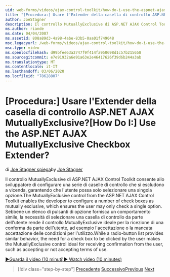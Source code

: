 ```yaml
---
uid: web-forms/videos/ajax-control-toolkit/how-do-i-use-the-aspnet-ajax-mutuallyexclusive-checkbox-extender
title: "[Procedura:] Usare l'Extender della casella di controllo ASP.NET AJAX MutuallyExclusive? | Microsoft Docs"
author: JoeStagner
description: Il controllo MutuallyExclusive di ASP.NET AJAX Control Toolkit consente allo sviluppatore di configurare una serie di caselle di controllo che si escludono a vicenda, che e...
ms.author: riande
ms.date: 04/04/2007
ms.assetid: 808a89d3-4a98-4abe-83b5-0aa01f749048
msc.legacyurl: /web-forms/videos/ajax-control-toolkit/how-do-i-use-the-aspnet-ajax-mutuallyexclusive-checkbox-extender
msc.type: video
ms.openlocfilehash: d99bfee63a2747f9f414fa950698d1c57b215658
ms.sourcegitcommit: e7e91932a6e91a63e2e46417626f39d6b244a3ab
ms.translationtype: MT
ms.contentlocale: it-IT
ms.lasthandoff: 03/06/2020
ms.locfileid: "78628807"
---
```

# <a name="how-do-i-use-the-aspnet-ajax-mutuallyexclusive-checkbox-extender"></a><span data-ttu-id="b1e49-104">[Procedura:] Usare l'Extender della casella di controllo ASP.NET AJAX MutuallyExclusive?</span><span class="sxs-lookup"><span data-stu-id="b1e49-104">[How Do I:] Use the ASP.NET AJAX MutuallyExclusive Checkbox Extender?</span></span>

<span data-ttu-id="b1e49-105">di [Joe Stagner spiega](https://github.com/JoeStagner)</span><span class="sxs-lookup"><span data-stu-id="b1e49-105">by [Joe Stagner](https://github.com/JoeStagner)</span></span>

<span data-ttu-id="b1e49-106">Il controllo MutuallyExclusive di ASP.NET AJAX Control Toolkit consente allo sviluppatore di configurare una serie di caselle di controllo che si escludono a vicenda, garantendo che l'utente possa solo selezionare una singola opzione.</span><span class="sxs-lookup"><span data-stu-id="b1e49-106">The MutuallyExclusive control from the ASP.NET AJAX Control Toolkit enables the developer to configure a number of check boxes as mutually exclusive, which ensures the user may only check a single option.</span></span> <span data-ttu-id="b1e49-107">Sebbene un elenco di pulsanti di opzione fornisca un comportamento simile, la necessità di selezionare una casella di controllo da parte dell'utente rende il controllo MutuallyExclusive ideale per la ricezione di una conferma da parte dell'utente, ad esempio l'accettazione o la mancata accettazione delle condizioni per l'utilizzo.</span><span class="sxs-lookup"><span data-stu-id="b1e49-107">While a radio-button list provides similar behavior, the need for a check box to be clicked by the user makes the MutuallyExclusive control ideal for receiving confirmation from the user, such as accepting or not accepting terms of use.</span></span>

[<span data-ttu-id="b1e49-108">&#9654;Guarda il video (10 minuti)</span><span class="sxs-lookup"><span data-stu-id="b1e49-108">&#9654; Watch video (10 minutes)</span></span>](https://channel9.msdn.com/Blogs/ASP-NET-Site-Videos/how-do-i-use-the-aspnet-ajax-mutuallyexclusive-checkbox-extender)

> [!div class="step-by-step"]
> <span data-ttu-id="b1e49-109">[Precedente](how-do-i-use-the-aspnet-ajax-maskededit-controls.md)
> [Successivo](how-do-i-use-the-aspnet-ajax-nobot-control.md)</span><span class="sxs-lookup"><span data-stu-id="b1e49-109">[Previous](how-do-i-use-the-aspnet-ajax-maskededit-controls.md)
[Next](how-do-i-use-the-aspnet-ajax-nobot-control.md)</span></span>
